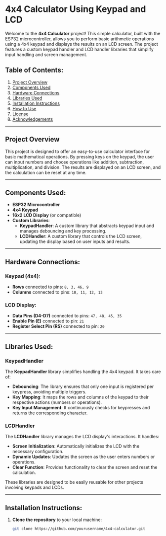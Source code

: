 # 4x4 Calculator Using Keypad and LCD

Welcome to the **4x4 Calculator** project! This simple calculator, built with the ESP32 microcontroller, allows you to perform basic arithmetic operations using a 4x4 keypad and displays the results on an LCD screen. The project features a custom keypad handler and LCD handler libraries that simplify input handling and screen management.

## Table of Contents:
1. [Project Overview](#project-overview)
2. [Components Used](#components-used)
3. [Hardware Connections](#hardware-connections)
4. [Libraries Used](#libraries-used)
5. [Installation Instructions](#installation-instructions)
6. [How to Use](#how-to-use)
7. [License](#license)
8. [Acknowledgements](#acknowledgements)

---

## Project Overview
This project is designed to offer an easy-to-use calculator interface for basic mathematical operations. By pressing keys on the keypad, the user can input numbers and choose operations like addition, subtraction, multiplication, and division. The results are displayed on an LCD screen, and the calculation can be reset at any time.

---

## Components Used:
- **ESP32 Microcontroller**
- **4x4 Keypad**
- **16x2 LCD Display** (or compatible)
- **Custom Libraries**:
  - **KeypadHandler**: A custom library that abstracts keypad input and manages debouncing and key processing.
  - **LCDHandler**: A custom library that controls the LCD screen, updating the display based on user inputs and results.

---

## Hardware Connections:

### Keypad (4x4):
- **Rows** connected to pins: `8, 3, 46, 9`
- **Columns** connected to pins: `10, 11, 12, 13`

### LCD Display:
- **Data Pins (D4-D7)** connected to pins: `47, 48, 45, 35`
- **Enable Pin (E)** connected to pin: `21`
- **Register Select Pin (RS)** connected to pin: `20`

---

## Libraries Used:

### **KeypadHandler**
The **KeypadHandler** library simplifies handling the 4x4 keypad. It takes care of:
- **Debouncing**: The library ensures that only one input is registered per keypress, avoiding multiple triggers.
- **Key Mapping**: It maps the rows and columns of the keypad to their respective actions (numbers or operations).
- **Key Input Management**: It continuously checks for keypresses and returns the corresponding character.

### **LCDHandler**
The **LCDHandler** library manages the LCD display's interactions. It handles:
- **Screen Initialization**: Automatically initializes the LCD with the necessary configuration.
- **Dynamic Updates**: Updates the screen as the user enters numbers or operations.
- **Clear Function**: Provides functionality to clear the screen and reset the calculation.

These libraries are designed to be easily reusable for other projects involving keypads and LCDs.

---

## Installation Instructions:

1. **Clone the repository** to your local machine:
   ```bash
   git clone https://github.com/yourusername/4x4-calculator.git

